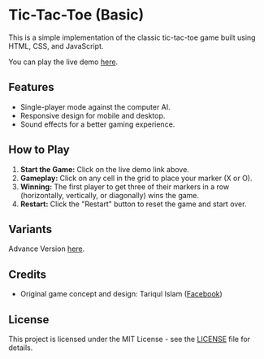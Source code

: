 # Tic-Tac-Toe (Basic)

This is a simple implementation of the classic tic-tac-toe game built using HTML, CSS, and JavaScript.

You can play the live demo [here](https://tariqulislaam.github.io/tic-tac-toe/).

## Features

- Single-player mode against the computer AI.
- Responsive design for mobile and desktop.
- Sound effects for a better gaming experience.

## How to Play

1. **Start the Game:** Click on the live demo link above.
2. **Gameplay:** Click on any cell in the grid to place your marker (X or O).
3. **Winning:** The first player to get three of their markers in a row (horizontally, vertically, or diagonally) wins the game.
4. **Restart:** Click the "Restart" button to reset the game and start over.

## Variants

Advance Version [here](https://tariqulislaam.github.io/tic-tac-toe-v2/).

## Credits

- Original game concept and design: Tariqul Islam ([Facebook](https://facebook.com/tariqulislaamrahat))

## License

This project is licensed under the MIT License - see the [LICENSE](LICENSE) file for details.
